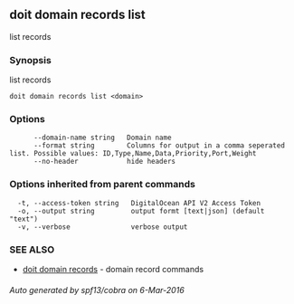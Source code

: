 ## doit domain records list

list records

### Synopsis


list records

```
doit domain records list <domain>
```

### Options

```
      --domain-name string   Domain name
      --format string        Columns for output in a comma seperated list. Possible values: ID,Type,Name,Data,Priority,Port,Weight
      --no-header            hide headers
```

### Options inherited from parent commands

```
  -t, --access-token string   DigitalOcean API V2 Access Token
  -o, --output string         output formt [text|json] (default "text")
  -v, --verbose               verbose output
```

### SEE ALSO
* [doit domain records](doit_domain_records.md)	 - domain record commands

###### Auto generated by spf13/cobra on 6-Mar-2016
